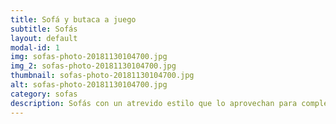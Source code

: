 ```yaml
---
title: Sofá y butaca a juego
subtitle: Sofás
layout: default
modal-id: 1
img: sofas-photo-20181130104700.jpg
img_2: sofas-photo-20181130104700.jpg
thumbnail: sofas-photo-20181130104700.jpg
alt: sofas-photo-20181130104700.jpg
category: sofas
description: Sofás con un atrevido estilo que lo aprovechan para complementarse.
---
```

	
